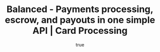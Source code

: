 ---
title: Balanced - Payments processing, escrow, and payouts in one simple API | Card Processing
template: card-processing.html

pageTitle: Card Processing
body_class: card-processing

subtitle:
  heading: Accept credit and debit card payments.<br />Process any U.S. or international card without a separate merchant account and gateway.

howItWorks:
  title: How it works
  body: Balanced supports all major card brands from Visa and MasterCard to Discover and American Express. Funds are captured in U.S. currency and available for immediate access in your escrow balance.

howItWorksDiagram:
  header: Once a card is charged, funds are placed in your <a href='https://docs.balancedpayments.com/1.1/guides/escrow/'>escrow account</a> (held by Balanced). You may then pay out to your own bank account or use Balanced’s <a href='/payouts'>Payouts solution</a> to pay your U.S. sellers.
  step1: Charge your customer’s debit or credit card
  step2: Funds are available immediately in your escrow balance
  step31: Collect your funds by paying out to your bank account
  step32: Pay your sellers using Balanced’s <a href='/payouts'>Payouts solution</a>

collectingCardInfo:
  title: Collecting card info
  body: Charge a card by collecting the card number and expiration date. Information is securely passed through <a href='https://docs.balancedpayments.com/1.1/guides/balanced-js/'>balanced.js</a>, bypassing your servers and removing your need to become <a href='http://support.balancedpayments.com/hc/en-us/articles/200173030-Do-I-need-to-be-PCI-compliant-'>PCI compliant</a>.
  learnLink: View card processing best practices
  learnLinkHref: https://support.balancedpayments.com/hc/en-us/articles/201035880-Verifications-Authorizations-and-Captures-Best-practices

recurringBilling:
  title: Recurring billing
  body: Balanced’s open-source, recurring payments system, <a href='https://github.com/balanced/billy'>Billy</a>, allows you to schedule charges at specific times.
  learnLink: Learn more about Billy
  learnLinkHref: http://balancedbilly.readthedocs.org/en/latest/index.html

cardAuthorizations:
  title: Card authorizations
  body: Reserve funds on a credit card for up to seven days by issuing a card authorization.
  learnLink: Learn more about authorization use cases such as crowdfunding
  learnLinkHref: https://docs.balancedpayments.com/1.1/guides/cardholds/

cardStatementDescriptor:
  title: Card statement descriptor
  body: Modify the card statement soft descriptor on a per-transaction basis. Each descriptor begins with BAL* followed by your 18-character-long description.
  learnLink: Learn more about setting the soft descriptor
  learnLinkHref: https://docs.balancedpayments.com/1.1/guides/credits/#bank-statement-descriptor
  limit: "Card statement soft descriptor max. character length: 18"

chargebacksDisputes:
  title: Chargebacks & Disputes
  body: In the event of a chargeback, Balanced will notify you to help gather the documents necessary to fight the chargeback.
  learnLink: Learn more about the chargeback process
  learnLinkHref: https://support.balancedpayments.com/hc/en-us/articles/200135910-How-are-credit-card-chargebacks-and-disputes-handled-



cardProcessingPricing:
  title: Pricing
  debit: Charging your buyers (successful credit card charge)
  authorizationHold: Authorization Hold
  chargeback: Chargeback
  refund: Refund
  failure: Failure

tryTheDashboard:
  body: Ready to get started?
  button: Try the dashboard

---